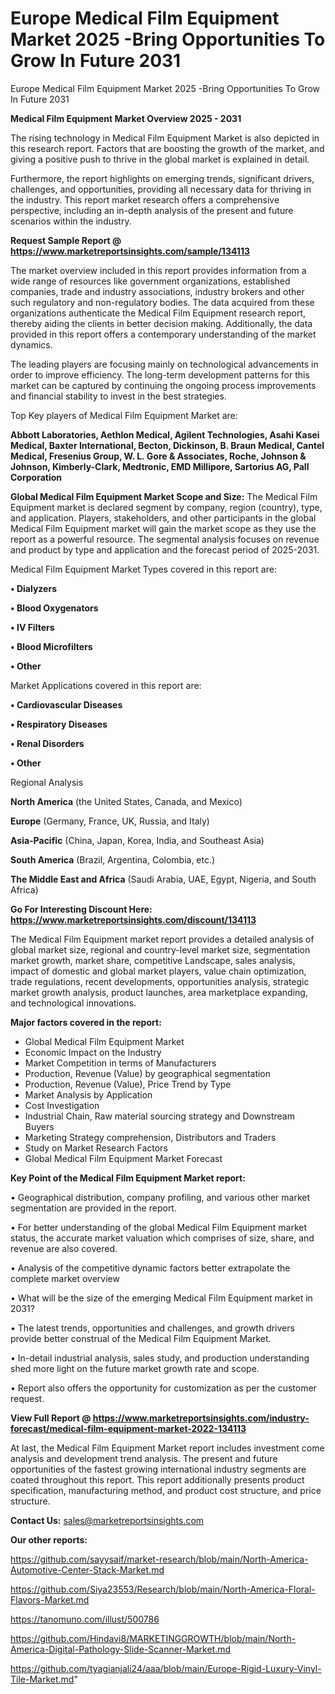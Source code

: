 # Europe Medical Film Equipment Market 2025 -Bring Opportunities To Grow In Future 2031
Europe Medical Film Equipment Market 2025 -Bring Opportunities To Grow In Future 2031

<Strong> Medical Film Equipment Market Overview 2025 - 2031</strong>

The rising technology in Medical Film Equipment Market is also depicted in this research report. Factors that are boosting the growth of the market, and giving a positive push to thrive in the global market is explained in detail.

Furthermore, the report highlights on emerging trends, significant drivers, challenges, and opportunities, providing all necessary data for thriving in the industry. This report market research offers a comprehensive perspective, including an in-depth analysis of the present and future scenarios within the industry.

<strong>Request Sample Report @ <a href=https://www.marketreportsinsights.com/sample/134113>https://www.marketreportsinsights.com/sample/134113</a></strong>

The market overview included in this report provides information from a wide range of resources like government organizations, established companies, trade and industry associations, industry brokers and other such regulatory and non-regulatory bodies. The data acquired from these organizations authenticate the Medical Film Equipment research report, thereby aiding the clients in better decision making. Additionally, the data provided in this report offers a contemporary understanding of the market dynamics.

The leading players are focusing mainly on technological advancements in order to improve efficiency. The long-term development patterns for this market can be captured by continuing the ongoing process improvements and financial stability to invest in the best strategies.

Top Key players of Medical Film Equipment Market are:

<strong>Abbott Laboratories, Aethlon Medical, Agilent Technologies, Asahi Kasei Medical, Baxter International, Becton, Dickinson, B. Braun Medical, Cantel Medical, Fresenius Group, W. L. Gore & Associates, Roche, Johnson & Johnson, Kimberly-Clark, Medtronic, EMD Millipore, Sartorius AG, Pall Corporation</strong>

<strong><b>Global Medical Film Equipment Market Scope and Size:</b></strong>
The Medical Film Equipment market is declared segment by company, region (country), type, and application. Players, stakeholders, and other participants in the global Medical Film Equipment market will gain the market scope as they use the report as a powerful resource. The segmental analysis focuses on revenue and product by type and application and the forecast period of 2025-2031.

Medical Film Equipment Market Types covered in this report are:

<strong>• Dialyzers

• Blood Oxygenators

• IV Filters

• Blood Microfilters

• Other</strong>

Market Applications covered in this report are:

<strong>• Cardiovascular Diseases

• Respiratory Diseases

• Renal Disorders

• Other</strong> 

Regional Analysis

<strong>North America</strong> (the United States, Canada, and Mexico)

<strong>Europe</strong> (Germany, France, UK, Russia, and Italy)

<strong>Asia-Pacific</strong> (China, Japan, Korea, India, and Southeast Asia)

<strong>South America</strong> (Brazil, Argentina, Colombia, etc.)

<strong>The Middle East and Africa</strong> (Saudi Arabia, UAE, Egypt, Nigeria, and South Africa)

<strong>Go For Interesting Discount Here: <a href=https://www.marketreportsinsights.com/discount/134113>https://www.marketreportsinsights.com/discount/134113</a></strong>

The Medical Film Equipment market report provides a detailed analysis of global market size, regional and country-level market size, segmentation market growth, market share, competitive Landscape, sales analysis, impact of domestic and global market players, value chain optimization, trade regulations, recent developments, opportunities analysis, strategic market growth analysis, product launches, area marketplace expanding, and technological innovations.

<strong><b>Major factors covered in the report:</b></strong>
<ul>
  <li>Global Medical Film Equipment Market </li>
  <li>Economic Impact on the Industry</li>
  <li>Market Competition in terms of Manufacturers</li>
  <li>Production, Revenue (Value) by geographical segmentation</li>
  <li>Production, Revenue (Value), Price Trend by Type</li>
  <li>Market Analysis by Application</li>
  <li>Cost Investigation</li>
  <li>Industrial Chain, Raw material sourcing strategy and Downstream Buyers</li>
  <li>Marketing Strategy comprehension, Distributors and Traders</li>
  <li>Study on Market Research Factors</li>
  <li>Global Medical Film Equipment Market Forecast</li>
</ul>

<strong><b>Key Point of the Medical Film Equipment Market report:</b></strong>

• Geographical distribution, company profiling, and various other market segmentation are provided in the report.

• For better understanding of the global Medical Film Equipment market status, the accurate market valuation which comprises of size, share, and revenue are also covered.

• Analysis of the competitive dynamic factors better extrapolate the complete market overview

• What will be the size of the emerging Medical Film Equipment market in 2031?

• The latest trends, opportunities and challenges, and growth drivers provide better construal of the Medical Film Equipment Market.

• In-detail industrial analysis, sales study, and production understanding shed more light on the future market growth rate and scope.

• Report also offers the opportunity for customization as per the customer request.

<strong><b>View Full Report @ <a href=https://www.marketreportsinsights.com/industry-forecast/medical-film-equipment-market-2022-134113>https://www.marketreportsinsights.com/industry-forecast/medical-film-equipment-market-2022-134113</a></b></strong>


At last, the Medical Film Equipment Market report includes investment come analysis and development trend analysis. The present and future opportunities of the fastest growing international industry segments are coated throughout this report. This report additionally presents product specification, manufacturing method, and product cost structure, and price structure.

<strong>Contact Us:</strong>
sales@marketreportsinsights.com

<strong>Our other reports:</strong>

<a href=https://github.com/sayysaif/market-research/blob/main/North-America-Automotive-Center-Stack-Market.md>https://github.com/sayysaif/market-research/blob/main/North-America-Automotive-Center-Stack-Market.md</a>

<a href=https://github.com/Siya23553/Research/blob/main/North-America-Floral-Flavors-Market.md>https://github.com/Siya23553/Research/blob/main/North-America-Floral-Flavors-Market.md</a>

<a href=https://tanomuno.com/illust/500786>https://tanomuno.com/illust/500786</a>

<a href=https://github.com/Hindavi8/MARKETINGGROWTH/blob/main/North-America-Digital-Pathology-Slide-Scanner-Market.md>https://github.com/Hindavi8/MARKETINGGROWTH/blob/main/North-America-Digital-Pathology-Slide-Scanner-Market.md</a>

<a href=https://github.com/tyagianjali24/aaa/blob/main/Europe-Rigid-Luxury-Vinyl-Tile-Market.md>https://github.com/tyagianjali24/aaa/blob/main/Europe-Rigid-Luxury-Vinyl-Tile-Market.md</a>"
